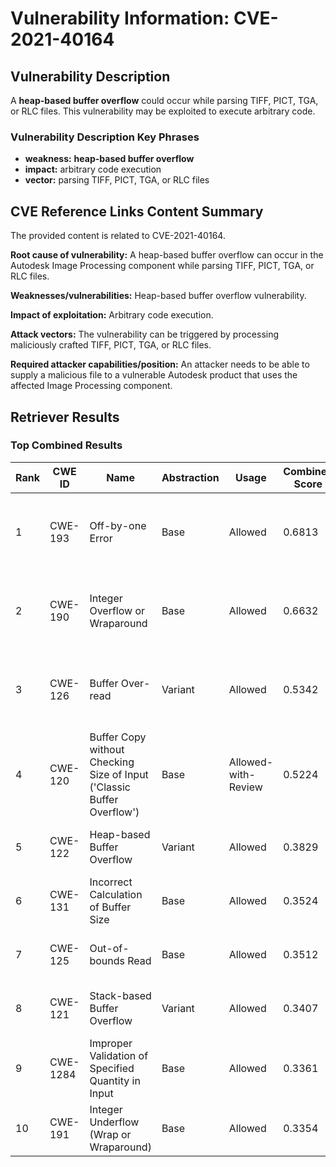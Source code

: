 # Vulnerability Information: CVE-2021-40164

## Vulnerability Description
A **heap-based buffer overflow** could occur while parsing TIFF, PICT, TGA, or RLC files. This vulnerability may be exploited to execute arbitrary code.

### Vulnerability Description Key Phrases
- **weakness:** **heap-based buffer overflow**
- **impact:** arbitrary code execution
- **vector:** parsing TIFF, PICT, TGA, or RLC files

## CVE Reference Links Content Summary
The provided content is related to CVE-2021-40164.

**Root cause of vulnerability:**
A heap-based buffer overflow can occur in the Autodesk Image Processing component while parsing TIFF, PICT, TGA, or RLC files.

**Weaknesses/vulnerabilities:**
Heap-based buffer overflow vulnerability.

**Impact of exploitation:**
Arbitrary code execution.

**Attack vectors:**
The vulnerability can be triggered by processing maliciously crafted TIFF, PICT, TGA, or RLC files.

**Required attacker capabilities/position:**
An attacker needs to be able to supply a malicious file to a vulnerable Autodesk product that uses the affected Image Processing component.

## Retriever Results

### Top Combined Results

| Rank | CWE ID | Name | Abstraction | Usage | Combined Score | Retrievers | Individual Scores |
|------|--------|------|-------------|-------|---------------|------------|-------------------|
| 1 | CWE-193 | Off-by-one Error | Base | Allowed | 0.6813 | dense, sparse, graph | dense: 0.552, sparse: 0.134, graph: 0.919 |
| 2 | CWE-190 | Integer Overflow or Wraparound | Base | Allowed | 0.6632 | dense, sparse, graph | dense: 0.612, sparse: 0.154, graph: 0.753 |
| 3 | CWE-126 | Buffer Over-read | Variant | Allowed | 0.5342 | dense, sparse, graph | dense: 0.594, sparse: 0.137, graph: 0.568 |
| 4 | CWE-120 | Buffer Copy without Checking Size of Input ('Classic Buffer Overflow') | Base | Allowed-with-Review | 0.5224 | dense, sparse, graph | dense: 0.545, sparse: 0.126, graph: 0.567 |
| 5 | CWE-122 | Heap-based Buffer Overflow | Variant | Allowed | 0.3829 | dense, sparse | dense: 0.637, sparse: 0.167 |
| 6 | CWE-131 | Incorrect Calculation of Buffer Size | Base | Allowed | 0.3524 | dense, sparse | dense: 0.566, sparse: 0.121 |
| 7 | CWE-125 | Out-of-bounds Read | Base | Allowed | 0.3512 | dense, sparse | dense: 0.550, sparse: 0.133 |
| 8 | CWE-121 | Stack-based Buffer Overflow | Variant | Allowed | 0.3407 | dense, sparse | dense: 0.587, sparse: 0.132 |
| 9 | CWE-1284 | Improper Validation of Specified Quantity in Input | Base | Allowed | 0.3361 | dense, sparse | dense: 0.522, sparse: 0.131 |
| 10 | CWE-191 | Integer Underflow (Wrap or Wraparound) | Base | Allowed | 0.3354 | dense, sparse | dense: 0.545, sparse: 0.110 |

